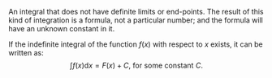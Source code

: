 An integral that does not have definite limits or end-points. The result
of this kind of integration is a formula, not a particular number; and
the formula will have an unknown constant in it.

If the indefinite integral of the function $f(x)$ with respect to $x$
exists, it can be written as:
$$\int f(x) \mathrm{d}x = F(x) + C \mbox{, for some constant }C.$$
